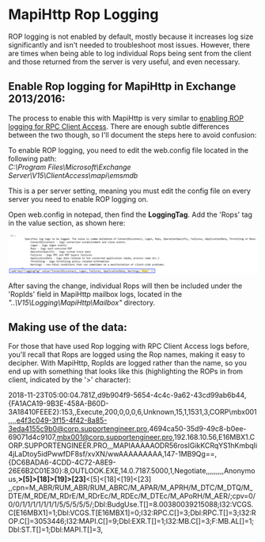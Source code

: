 <head>
<link rel="stylesheet" type="text/css" href="style.css">
</head>

# MapiHttp Rop Logging

ROP logging is not enabled by default, mostly because it increases log size significantly and isn't needed to troubleshoot most issues. However, there are times when being able to log individual Rops being sent from the client and those returned from the server is very useful, and even necessary.

## Enable Rop logging for MapiHttp in Exchange 2013/2016:

The process to enable this with MapiHttp is very similar to [enabling ROP logging for RPC Client Access](https://blogs.technet.microsoft.com/mahuynh/2014/09/22/enable-rop-logging-in-exchange-2010-and-2013/). There are enough subtle differences between the two though, so I'll document the steps here to avoid confusion:

To enable ROP logging, you need to edit the web.config file located in the following path:<br>
*C:\Program Files\Microsoft\Exchange Server\V15\ClientAccess\mapi\emsmdb*

This is a per server setting, meaning you must edit the config file on every server you need to enable ROP logging on.

Open web.config in notepad, then find the **LoggingTag**. Add the 'Rops' tag in the value section, as shown here:

<p><img src="img/web.config_enable.png" /></p>

After saving the change, individual Rops will then be included under the 'RopIds' field in MapiHttp mailbox logs, located in the  *"..\V15\Logging\MapiHttp\Mailbox"* directory.

## Making use of the data:


For those that have used Rop logging with RPC Client Access logs before, you'll recall that Rops are logged using the Rop names, making it easy to decipher. With MapiHttp, RopIds are logged rather than the name, so you end up with something that looks like this (highlighting the ROPs in from client, indicated by the '>' character):


2018-11-23T05:00:04.781Z,d9b904f9-5654-4c4c-9a62-43cd99ab6b44,{FA1ACA19-9B3E-458A-B60D-3A18410FEEE2}:153,<null>,Execute,200,0,0,0,6,Unknown,15,1,1531,3,CORP\mbx001,,,,e4f3c049-3f15-4f42-8a85-3eda4155c9b0@corp.supportengineer.pro,4694ca50-35d9-49c8-b0ee-69071d4c9107,mbx001@corp.supportengineer.pro,192.168.10.56,E16MBX1.CORP.SUPPORTENGINEER.PRO,<null>,,MAPIAAAAAODR56rosIGikKCRqYS1hKmbqIi4jLaDtoy5idPwwfDF8sf/xvXN/wwAAAAAAAAA,147-1MB9Qg==,{DC6BADA6-4CDD-4C72-A8E9-26E6B2C01E30}:8,OUTLOOK.EXE,14.0.7187.5000,1,Negotiate,,,,,,,,,Anonymous,**>[5]>[18]>[19]>[23]**<[5]<[18]<[19]<[23]
  ,,cpn=M_ABR/RUM_ABR/RUM_ABRC/M_APAR/M_APRH/M_DTC/M_DTQ/M_DTE/M_RDE/M_RDrE/M_RDrEc/M_RDEc/M_DTEc/M_APoRH/M_AER/;cpv=0/0/0/1/1/1/1/1/1/1/5/5/5/5/5/;Dbl:BudgUse.T[]=8.00380039215088;I32:VCGS.C[E16MBX1]=1;Dbl:VCGS.T[E16MBX1]=0;I32:RPC.C[]=3;Dbl:RPC.T[]=3;I32:ROP.C[]=3053446;I32:MAPI.C[]=9;Dbl:EXR.T[]=1;I32:MB.C[]=3;F:MB.AL[]=1;Dbl:ST.T[]=1;Dbl:MAPI.T[]=3,
